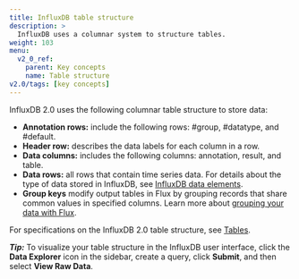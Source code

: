 ```yaml
---
title: InfluxDB table structure
description: >
  InfluxDB uses a columnar system to structure tables.
weight: 103
menu:
  v2_0_ref:
    parent: Key concepts
    name: Table structure
v2.0/tags: [key concepts]
---
```


InfluxDB 2.0 uses the following columnar table structure to store data:

- **Annotation rows:** include the following rows: #group, #datatype, and #default.
- **Header row:** describes the data labels for each column in a row.
- **Data columns:** includes the following columns: annotation, result, and table.
- **Data rows:** all rows that contain time series data. For details about the type of data stored in InfluxDB, see [InfluxDB data elements](/v2.0/reference/key-concepts/data-elements/).
- **Group keys** modify output tables in Flux by grouping records that share common values in specified columns. Learn more about [grouping your data with Flux](/v2.0/query-data/guides/group-data/).

For specifications on the InfluxDB 2.0 table structure, see [Tables](/v2.0/reference/annotated-csv/#tables).

**_Tip:_** To visualize your table structure in the InfluxDB user interface, click the **Data Explorer** icon
in the sidebar, create a query, click **Submit**, and then select **View Raw Data**.
